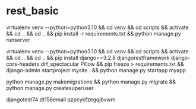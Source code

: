 # rest_basic

virtualenv venv --python=python3.10 && cd venv && cd scripts && activate && cd .. && cd .. && pip install -r requirements.txt && python manage.py runserver

virtualenv venv --python=python3.10 && cd venv && cd scripts && activate && cd .. && cd .. && pip install django==3.2.8 djangorestframework django-cors-headers drf_spectacular Pillow && pip freeze > requirements.txt && django-admin startproject mysite . && python manage.py startapp myapp

python manage.py makemigrations && python manage.py migrate && python manage.py createsuperuser

djangotest74
dt156email
pzpcykfzegqjbvwm